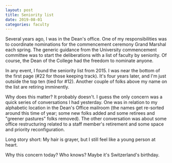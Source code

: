 ```yaml
---
layout: post
title: Seniority list
date: 2019-08-01
categories: faculty
---
```



Several years ago, I was in the Dean's office. One of my responsibilities was to coordinate nominations for the commencement ceremony Grand Marshal each spring. The generic guidance from the University commencement committee was to start the deliberations with a list of faculty by seniority. Of course, the Dean of the College had the freedom to nominate anyone.

In any event, I found the seniority list from 2015. I was near the bottom of the first page (#22 for those keeping track). It's four years later, and I'm just outside the top ten (tied for #12). Another couple of folks above my name on the list are retiring imminently.

Why does this matter? It probably doesn't. I guess the only concern was a quick series of conversations I had yesterday. One was in relation to my alphabetic location in the Dean's Office mailroom (the names get re-sorted around this time of year; some new folks added and some retirees and "greener pastures" folks removed). The other conversation was about some office restructuring related to a staff member's retirement and some space and priority reconfiguration.

Long story short: My hair is grayer, but I still feel like a young person at heart.

Why this concern today? Who knows? Maybe it's Switzerland's birthday.
